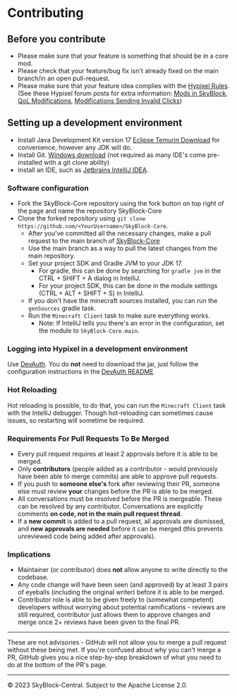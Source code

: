 # Contributing

## Before you contribute
- Please make sure that your feature is something that should be in a core mod.
- Please check that your feature/bug fix isn't already fixed on the main branch/in an open pull-request.
- Please make sure that your feature idea complies with the [Hypixel Rules](https://hypixel.net/rules). (See these Hypixel forum posts for extra information: [Mods in SkyBlock](https://hypixel.net/threads/regarding-the-recent-announcement-with-mods-in-skyblock.4045481/), [QoL Modifications](https://hypixel.net/threads/update-to-disallowed-modifications-qol-modifications.4043482/), [Modifications Sending Invalid Clicks](https://hypixel.net/threads/update-regarding-modifications-sending-invalid-clicks.5130489/)) 

## Setting up a development environment

- Install Java Development Kit version 17 [Eclipse Temurin Download](https://adoptium.net/temurin/releases) for convenience, however any JDK will do.
- Install Git. [Windows download](https://git-scm.com/download/win) (not required as many IDE's come pre-installed with a git clone ability)
- Install an IDE, such as [Jetbrains IntelliJ IDEA](https://www.jetbrains.com/idea/download).


### Software configuration

- Fork the SkyBlock-Core repository using the fork button on top right of the page and name the repository SkyBlock-Core
- Clone the forked repository using `git clone https://github.com/<YourUsername>/SkyBlock-Core`.
  - After you've committed all the necessary changes, make a pull request to the main branch of [SkyBlock-Core](https://github.com/SkyBlock-Central/SkyBlock-Core)
  - Use the main branch as a way to pull the latest changes from the main repository.
  - Set your project SDK and Gradle JVM to your JDK 17.
      - For gradle, this can be done by searching for `gradle jvm` in the CTRL + SHIFT + A dialog in IntelliJ.
      - For your project SDK, this can be done in the module settings (CTRL + ALT + SHIFT + S) in IntelliJ.
  - If you don't have the minecraft sources installed, you can run the `genSources` gradle task.
  - Run the `Minecraft Client` task to make sure everything works.
      - Note: If IntelliJ tells you there's an error in the configuration, set the module to `SkyBlock-Core.main`.

### Logging into Hypixel in a development environment

Use [DevAuth](https://github.com/DJtheRedstoner/DevAuth). You do **not** need to download the jar, just follow the configuration instructions in the [DevAuth README](https://github.com/DJtheRedstoner/DevAuth#configuration-file)

### Hot Reloading

Hot reloading is possible, to do that, you can run the `Minecraft Client` task with the IntelliJ debugger. Though hot-reloading can sometimes cause issues, so restarting will sometime be required.

### Requirements For Pull Requests To Be Merged
- Every pull request requires at least 2 approvals before it is able to be merged.
- Only **contributors** (people added as a contributor - would previously have been able to merge commits) are able to approve pull requests.
- If you push to **someone else's** fork after reviewing their PR, someone else must review **your** changes before the PR is able to be merged.
- All conversations must be resolved before the PR is mergeable. These can be resolved by any contributor. Conversations are explicitly comments **on code, not in the main pull request thread**.
- If a **new commit** is added to a pull request, all approvals are dismissed, and **new approvals are needed** before it can be merged (this prevents unreviewed code being added after approvals).

### Implications
- Maintainer (or contributor) does **not** allow anyone to write directly to the codebase.
- Any code change will have been seen (and approved) by at least 3 pairs of eyeballs (including the original writer) before it is able to be merged.
- Contributor role is able to be given freely to (somewhat competent) developers without worrying about potential ramifications - reviews are still required, contributor just allows them to approve changes and merge once 2+ reviews have been given to the final PR.

----------

These are not advisories - GitHub will not allow you to merge a pull request without these being met. If you're confused about why you can't merge a PR, GitHub gives you a nice step-by-step breakdown of what you need to do at the bottom of the PR's page.

---

© 2023 SkyBlock-Central. Subject to the Apache License 2.0.
